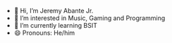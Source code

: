 - 👋 Hi, I’m Jeremy Abante Jr.
- 👀 I’m interested in Music, Gaming and Programming
- 🌱 I’m currently learning BSIT
- 😄 Pronouns: He/him
